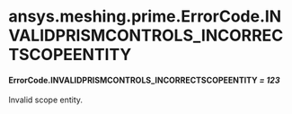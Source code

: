 # ansys.meshing.prime.ErrorCode.INVALIDPRISMCONTROLS_INCORRECTSCOPEENTITY



#### ErrorCode.INVALIDPRISMCONTROLS_INCORRECTSCOPEENTITY *= 123*

Invalid scope entity.

<!-- !! processed by numpydoc !! -->
